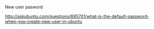 
New user pasword

http://askubuntu.com/questions/695701/what-is-the-default-password-when-you-create-new-user-in-ubuntu
